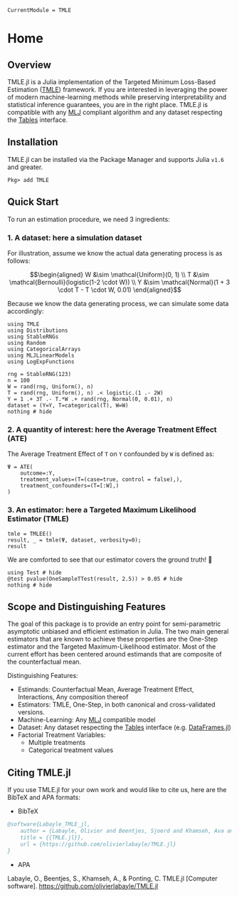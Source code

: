 ```@meta
CurrentModule = TMLE
```

# Home

## Overview

TMLE.jl is a Julia implementation of the Targeted Minimum Loss-Based Estimation ([TMLE](https://link.springer.com/book/10.1007/978-1-4419-9782-1)) framework. If you are interested in leveraging the power of modern machine-learning methods while preserving interpretability and statistical inference guarantees, you are in the right place. TMLE.jl is compatible with any [MLJ](https://alan-turing-institute.github.io/MLJ.jl/dev/) compliant algorithm and any dataset respecting the [Tables](https://tables.juliadata.org/stable/) interface.

## Installation

TMLE.jl can be installed via the Package Manager and supports Julia `v1.6` and greater.

```Pkg
Pkg> add TMLE
```

## Quick Start

To run an estimation procedure, we need 3 ingredients:

### 1. A dataset: here a simulation dataset

For illustration, assume we know the actual data generating process is as follows:

```math
\begin{aligned}
W  &\sim \mathcal{Uniform}(0, 1) \\
T  &\sim \mathcal{Bernoulli}(logistic(1-2 \cdot W)) \\
Y  &\sim \mathcal{Normal}(1 + 3 \cdot T - T \cdot W, 0.01)
\end{aligned}
```

Because we know the data generating process, we can simulate some data accordingly:

```@example quick-start
using TMLE
using Distributions
using StableRNGs
using Random
using CategoricalArrays
using MLJLinearModels
using LogExpFunctions

rng = StableRNG(123)
n = 100
W = rand(rng, Uniform(), n)
T = rand(rng, Uniform(), n) .< logistic.(1 .- 2W)
Y = 1 .+ 3T .- T.*W .+ rand(rng, Normal(0, 0.01), n)
dataset = (Y=Y, T=categorical(T), W=W)
nothing # hide
```

### 2. A quantity of interest: here the Average Treatment Effect (ATE)

The Average Treatment Effect of ``T`` on ``Y`` confounded by ``W`` is defined as:

```@example quick-start
Ψ = ATE(
    outcome=:Y, 
    treatment_values=(T=(case=true, control = false),), 
    treatment_confounders=(T=[:W],)
)
```

### 3. An estimator: here a Targeted Maximum Likelihood Estimator (TMLE)

```@example quick-start
tmle = TMLEE()
result, _ = tmle(Ψ, dataset, verbosity=0);
result
```

We are comforted to see that our estimator covers the ground truth! 🥳

```@example quick-start
using Test # hide
@test pvalue(OneSampleTTest(result, 2.5)) > 0.05 # hide
nothing # hide
```

## Scope and Distinguishing Features

The goal of this package is to provide an entry point for semi-parametric asymptotic unbiased and efficient estimation in Julia. The two main general estimators that are known to achieve these properties are the One-Step estimator and the Targeted Maximum-Likelihood estimator. Most of the current effort has been centered around estimands that are composite of the counterfactual mean.

Distinguishing Features:

- Estimands: Counterfactual Mean, Average Treatment Effect, Interactions, Any composition thereof
- Estimators: TMLE, One-Step, in both canonical and cross-validated versions.
- Machine-Learning: Any [MLJ](https://alan-turing-institute.github.io/MLJ.jl/stable/) compatible model
- Dataset: Any dataset respecting the [Tables](https://tables.juliadata.org/stable/) interface (e.g. [DataFrames.jl](https://dataframes.juliadata.org/stable/))
- Factorial Treatment Variables:
  - Multiple treatments
  - Categorical treatment values

## Citing TMLE.jl

If you use TMLE.jl for your own work and would like to cite us, here are the BibTeX and APA formats:

- BibTeX

```bibtex
@software{Labayle_TMLE_jl,
    author = {Labayle, Olivier and Beentjes, Sjoerd and Khamseh, Ava and Ponting, Chris},
    title = {{TMLE.jl}},
    url = {https://github.com/olivierlabayle/TMLE.jl}
}
```

- APA

Labayle, O., Beentjes, S., Khamseh, A., & Ponting, C. TMLE.jl [Computer software]. https://github.com/olivierlabayle/TMLE.jl